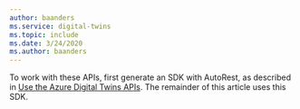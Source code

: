 ```yaml
---
author: baanders
ms.service: digital-twins
ms.topic: include
ms.date: 3/24/2020
ms.author: baanders
---
```


To work with these APIs, first generate an SDK with AutoRest, as described in [Use the Azure Digital Twins APIs](../articles/digital-twins-v2/how-to-use-apis-sdks.md). The remainder of this article uses this SDK.